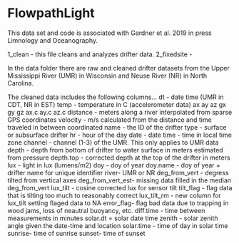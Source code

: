 # FlowpathLight

This data set and code is associated with Gardner et al. 2019 in press Limnology and Oceanography.

1_clean - this file cleans and analyzes drifter data.
2_fixedsite - 

In the data folder there are raw and cleaned drifter datasets from the Upper Mississippi River (UMR) in Wisconsin and Neuse River (NR) in North Carolina.



The cleaned data includes the following columns...
dt - date time  (UMR in CDT, NR in EST)
temp - temperature in C
(accelerometer data)
ax
ay
az
gx
gy
gz
ax.c
ay.c
az.c
distance - meters along a river interpolated from sparse GPS coordinates
velocity - m/s calculated from the distance and time traveled in between coordinated
name - the ID of the drifter
type - surface or subsurface drifter
hr - hour of the day
date - date
time - time in local time zone
channel - channel (1-3) of the UMR. This only applies to UMR data
depth - depth from bottom of drifter to water surface in meters estimated from pressure
depth.top - corrected depth at the top of the drifter in meters
lux - light in lux (lumens/m2)
doy - doy of year
doy.name - doy of year + drifter name for unique identifier
river- UMR or NR
deg_from_vert - degress tilted from vertical axes
deg_from_vert_est- missing data filled in the median deg_from_vert
lux_tilt - cosine corrected lux for sensor tilt
tilt_flag - flag data that is tilting too much to reasonably correct
lux_tilt_rm - new column for lux_tilt setting flaged data to NA
error_flag- flag bad data due to trapping in wood jams, loss of neautral buoyancy, etc.
diff.time - time between measurements in minutes
solar.dt = solar date time
zenith - solar zenith angle given the date-time and location
solar.time - time of day in solar time
sunrise- time of sunrise
sunset- time of sunset


